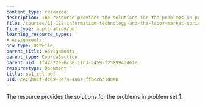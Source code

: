 ```yaml
---
content_type: resource
description: The resource provides the solutions for the problems in problem set 1.
file: /courses/11-128-information-technology-and-the-labor-market-spring-2005/cec5b81fdc698e744a61ffbccb31d8ab_ps1_sol.pdf
file_type: application/pdf
learning_resource_types:
- Assignments
ocw_type: OCWFile
parent_title: Assignments
parent_type: CourseSection
parent_uid: ff47a72e-6c38-11b3-c459-f258994d461e
resourcetype: Document
title: ps1_sol.pdf
uid: cec5b81f-dc69-8e74-4a61-ffbccb31d8ab
---
```

The resource provides the solutions for the problems in problem set 1.

